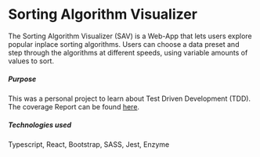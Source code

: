 # Sorting Algorithm Visualizer
The Sorting Algorithm Visualizer (SAV) is a Web-App that lets users explore popular inplace sorting algorithms. Users can choose a data preset and step through the algorithms at different speeds, using variable amounts of values to sort.

##### Purpose
This was a personal project to learn about Test Driven Development (TDD). The coverage Report can be found [here](https://nimeji.github.io/sorting-algorithm-visualizer-coverage/).

##### Technologies used
Typescript, React, Bootstrap, SASS, Jest, Enzyme
